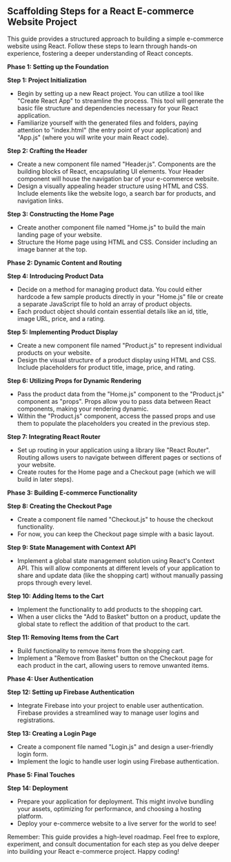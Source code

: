## Scaffolding Steps for a React E-commerce Website Project

This guide provides a structured approach to building a simple e-commerce website using React. Follow these steps to learn through hands-on experience, fostering a deeper understanding of React concepts.

**Phase 1: Setting up the Foundation**

**Step 1: Project Initialization**

-   Begin by setting up a new React project. You can utilize a tool like "Create React App" to streamline the process. This tool will generate the basic file structure and dependencies necessary for your React application.
-   Familiarize yourself with the generated files and folders, paying attention to "index.html" (the entry point of your application) and "App.js" (where you will write your main React code).

**Step 2: Crafting the Header**

-   Create a new component file named "Header.js". Components are the building blocks of React, encapsulating UI elements. Your Header component will house the navigation bar of your e-commerce website.
-   Design a visually appealing header structure using HTML and CSS. Include elements like the website logo, a search bar for products, and navigation links.

**Step 3: Constructing the Home Page**

-   Create another component file named "Home.js" to build the main landing page of your website.
-   Structure the Home page using HTML and CSS. Consider including an image banner at the top.

**Phase 2: Dynamic Content and Routing**

**Step 4: Introducing Product Data**

-   Decide on a method for managing product data. You could either hardcode a few sample products directly in your "Home.js" file or create a separate JavaScript file to hold an array of product objects.
-   Each product object should contain essential details like an id, title, image URL, price, and a rating.

**Step 5: Implementing Product Display**

-   Create a new component file named "Product.js" to represent individual products on your website.
-   Design the visual structure of a product display using HTML and CSS. Include placeholders for product title, image, price, and rating.

**Step 6: Utilizing Props for Dynamic Rendering**

-   Pass the product data from the "Home.js" component to the "Product.js" component as "props". Props allow you to pass data between React components, making your rendering dynamic.
-   Within the "Product.js" component, access the passed props and use them to populate the placeholders you created in the previous step.

**Step 7: Integrating React Router**

-   Set up routing in your application using a library like "React Router". Routing allows users to navigate between different pages or sections of your website.
-   Create routes for the Home page and a Checkout page (which we will build in later steps).

**Phase 3: Building E-commerce Functionality**

**Step 8: Creating the Checkout Page**

-   Create a component file named "Checkout.js" to house the checkout functionality.
-   For now, you can keep the Checkout page simple with a basic layout.

**Step 9: State Management with Context API**

-   Implement a global state management solution using React's Context API. This will allow components at different levels of your application to share and update data (like the shopping cart) without manually passing props through every level.

**Step 10: Adding Items to the Cart**

-   Implement the functionality to add products to the shopping cart.
-   When a user clicks the "Add to Basket" button on a product, update the global state to reflect the addition of that product to the cart.

**Step 11: Removing Items from the Cart**

-   Build functionality to remove items from the shopping cart.
-   Implement a "Remove from Basket" button on the Checkout page for each product in the cart, allowing users to remove unwanted items.

**Phase 4: User Authentication**

**Step 12: Setting up Firebase Authentication**

-   Integrate Firebase into your project to enable user authentication. Firebase provides a streamlined way to manage user logins and registrations.

**Step 13: Creating a Login Page**

-   Create a component file named "Login.js" and design a user-friendly login form.
-   Implement the logic to handle user login using Firebase authentication.

**Phase 5: Final Touches**

**Step 14: Deployment**

-   Prepare your application for deployment. This might involve bundling your assets, optimizing for performance, and choosing a hosting platform.
-   Deploy your e-commerce website to a live server for the world to see!

Remember: This guide provides a high-level roadmap. Feel free to explore, experiment, and consult documentation for each step as you delve deeper into building your React e-commerce project. Happy coding!
